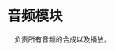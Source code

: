 ﻿<!--
 * @Author: RetliveAdore lizaterop@gmail.com
 * @Date: 2024-05-31 23:41:57
 * @LastEditors: RetliveAdore lizaterop@gmail.com
 * @LastEditTime: 2024-07-12 20:30:22
 * @FilePath: \Crystal-Audio\readme.md
 * @Description: 
 * Coptright (c) 2024 by RetliveAdore-lizaterop@gmail.com, All Rights Reserved. 
-->
# 音频模块
&emsp;负责所有音频的合成以及播放。

